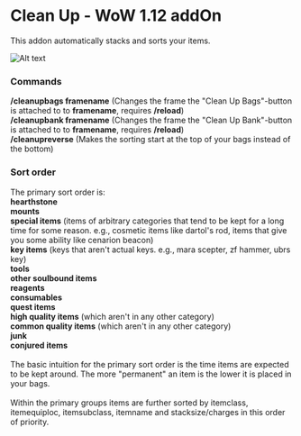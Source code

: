# Clean Up - WoW 1.12 addOn 

This addon automatically stacks and sorts your items.

![Alt text](http://i.imgur.com/DZgQPaa.png)

### Commands
**/cleanupbags framename** (Changes the frame the "Clean Up Bags"-button is attached to to **framename**, requires **/reload**)<br/>
**/cleanupbank framename** (Changes the frame the "Clean Up Bank"-button is attached to to **framename**, requires **/reload**)<br/>
**/cleanupreverse** (Makes the sorting start at the top of your bags instead of the bottom)

### Sort order
The primary sort order is:<br/>
**hearthstone**<br/>
**mounts**<br/>
**special items** (items of arbitrary categories that tend to be kept for a long time for some reason. e.g., cosmetic items like dartol's rod, items that give you some ability like cenarion beacon)<br/>
**key items** (keys that aren't actual keys. e.g., mara scepter, zf hammer, ubrs key)<br/>
**tools**<br/>
**other soulbound items**<br/>
**reagents**<br/>
**consumables**<br/>
**quest items**<br/>
**high quality items** (which aren't in any other category)<br/>
**common quality items** (which aren't in any other category)<br/>
**junk**<br/>
**conjured items**<br/><br/>
The basic intuition for the primary sort order is the time items are expected to be kept around. The more "permanent" an item is the lower it is placed in your bags.<br/><br/>Within the primary groups items are further sorted by itemclass, itemequiploc, itemsubclass, itemname and stacksize/charges in this order of priority.

